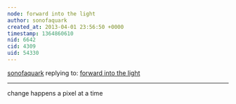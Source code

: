```yaml
---
node: forward into the light
author: sonofaquark
created_at: 2013-04-01 23:56:50 +0000
timestamp: 1364860610
nid: 6642
cid: 4309
uid: 54330
---
```




[sonofaquark](../profile/sonofaquark) replying to: [forward into the light](../notes/sonofaquark/4-1-2013/forward-light)

----
change happens a pixel at a time